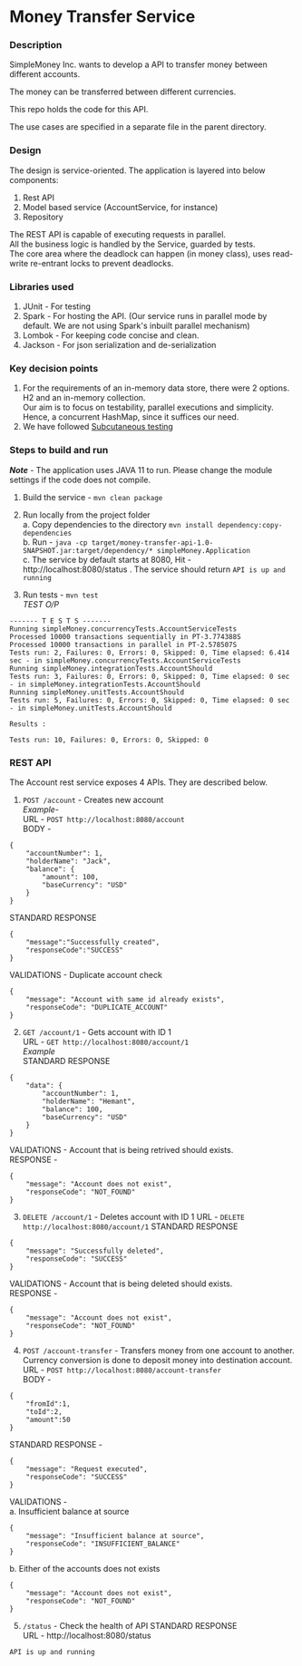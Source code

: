 # Money Transfer Service

### Description
SimpleMoney Inc. wants to develop a API to transfer money between different accounts.

The money can be transferred between different currencies.

This repo holds the code for this API.

The use cases are specified in a separate file in the parent directory.

### Design
The design is service-oriented. The application is layered into below components:   
1. Rest API
2. Model based service (AccountService, for instance)
3. Repository

The REST API is capable of executing requests in parallel.   
All the business logic is handled by the Service, guarded by tests.   
The core area where the deadlock can happen (in money class), uses read-write re-entrant locks to prevent deadlocks.   

### Libraries used
1. JUnit - For testing
2. Spark - For hosting the API. (Our service runs in parallel mode by default. We are not using Spark's inbuilt parallel mechanism)   
3. Lombok - For keeping code concise and clean.   
4. Jackson - For json serialization and de-serialization

### Key decision points
1. For the requirements of an in-memory data store, there were 2 options. H2 and an in-memory collection.   
Our aim is to focus on testability, parallel executions and simplicity.   
Hence, a concurrent HashMap, since it suffices our need.   
2. We have followed [Subcutaneous testing](https://martinfowler.com/bliki/SubcutaneousTest.html)

### Steps to build and run 
**_Note_** - The application uses JAVA 11 to run. Please change the module settings if the code does not compile.   
1. Build the service - `mvn clean package`

2. Run locally from the project folder   
a. Copy dependencies to the directory `mvn install dependency:copy-dependencies`   
b. Run - `java -cp target/money-transfer-api-1.0-SNAPSHOT.jar:target/dependency/* simpleMoney.Application`   
c. The service by default starts at 8080, Hit - http://localhost:8080/status . The service should return `API is up and running`

3. Run tests - `mvn test`   
_TEST O/P_
```
------- T E S T S -------   
Running simpleMoney.concurrencyTests.AccountServiceTests
Processed 10000 transactions sequentially in PT-3.774388S
Processed 10000 transactions in parallel in PT-2.578507S
Tests run: 2, Failures: 0, Errors: 0, Skipped: 0, Time elapsed: 6.414 sec - in simpleMoney.concurrencyTests.AccountServiceTests
Running simpleMoney.integrationTests.AccountShould
Tests run: 3, Failures: 0, Errors: 0, Skipped: 0, Time elapsed: 0 sec - in simpleMoney.integrationTests.AccountShould
Running simpleMoney.unitTests.AccountShould
Tests run: 5, Failures: 0, Errors: 0, Skipped: 0, Time elapsed: 0 sec - in simpleMoney.unitTests.AccountShould

Results :

Tests run: 10, Failures: 0, Errors: 0, Skipped: 0
```  


### REST API
The Account rest service exposes 4 APIs. They are described below.   
1. `POST /account` - Creates new account   
*Example*-   
URL - `POST http://localhost:8080/account`   
BODY - 
```
{
    "accountNumber": 1,
    "holderName": "Jack",
    "balance": {
        "amount": 100,
        "baseCurrency": "USD"
    }
}
``` 
STANDARD RESPONSE  
```
{
    "message":"Successfully created",
    "responseCode":"SUCCESS"
}
```
VALIDATIONS - Duplicate account check
```
{
    "message": "Account with same id already exists",
    "responseCode": "DUPLICATE_ACCOUNT"
}
```

2. `GET /account/1` - Gets account with ID 1   
URL - `GET http://localhost:8080/account/1`     
*Example*   
STANDARD RESPONSE
```
{
    "data": {
        "accountNumber": 1,
        "holderName": "Hemant",
        "balance": 100,
        "baseCurrency": "USD"
    }
}
```
VALIDATIONS - Account that is being retrived should exists.   
RESPONSE -
```
{
    "message": "Account does not exist",
    "responseCode": "NOT_FOUND"
}
```

3. `DELETE /account/1` - Deletes account with ID 1 
URL - `DELETE http://localhost:8080/account/1`
STANDARD RESPONSE
```
{
    "message": "Successfully deleted",
    "responseCode": "SUCCESS"
}
```
VALIDATIONS - Account that is being deleted should exists.   
RESPONSE -
```
{
    "message": "Account does not exist",
    "responseCode": "NOT_FOUND"
}
```

4. `POST /account-transfer` - Transfers money from one account to another. Currency conversion is done to deposit money into destination account.   
URL - `POST http://localhost:8080/account-transfer`   
BODY -
```
{
    "fromId":1,
    "toId":2,
    "amount":50
}
```
STANDARD RESPONSE -   
```
{
    "message": "Request executed",
    "responseCode": "SUCCESS"
}
```
VALIDATIONS -    
a. Insufficient balance at source   
```
{
    "message": "Insufficient balance at source",
    "responseCode": "INSUFFICIENT_BALANCE"
}
```
b. Either of the accounts does not exists   
```
{
    "message": "Account does not exist",
    "responseCode": "NOT_FOUND"
}
```

5. `/status` - Check the health of API
STANDARD RESPONSE    
URL - http://localhost:8080/status   
```
API is up and running
```
